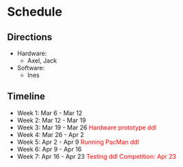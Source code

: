 # **Schedule**

## **Directions**

- Hardware: 
  - Axel, Jack
- Software: 
  - Ines

## **Timeline**

- Week 1: Mar 6 - Mar 12
- Week 2: Mar 12 - Mar 19
- Week 3: Mar 19 - Mar 26
<font color='red'>Hardware prototype ddl</font>
- Week 4: Mar 26 - Apr 2
- Week 5: Apr 2 - Apr 9
<font color='red'>Running PacMan ddl</font>
- Week 6: Apr 9 - Apr 16
- Week 7: Apr 16 - Apr 23
<font color='red'>Testing ddl</font>
<font color='red'>Competition: Apr 23</font>
